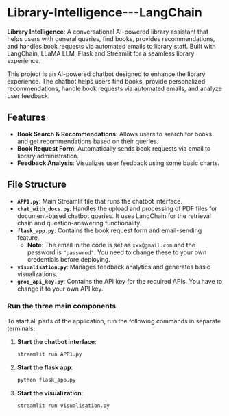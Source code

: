 # Library-Intelligence---LangChain

**Library Intelligence**: A conversational AI-powered library assistant that helps users with general queries, find books, provides recommendations, and handles book requests via automated emails to library staff. Built with LangChain, LLaMA LLM, Flask and Streamlit for a seamless library experience.

This project is an AI-powered chatbot designed to enhance the library experience. The chatbot helps users find books, provide personalized recommendations, handle book requests via automated emails, and analyze user feedback.

## Features
- **Book Search & Recommendations**: Allows users to search for books and get recommendations based on their queries.
- **Book Request Form**: Automatically sends book requests via email to library administration.
- **Feedback Analysis**: Visualizes user feedback using some basic charts.

## File Structure

- **`APP1.py`**: Main Streamlit file that runs the chatbot interface.
- **`chat_with_docs.py`**: Handles the upload and processing of PDF files for document-based chatbot queries. It uses LangChain for the retrieval chain and question-answering functionality.
- **`flask_app.py`**: Contains the book request form and email-sending feature.
  - **Note**: The email in the code is set as `xxx@gmail.com` and the password is `"passwrod"`. You need to change these to your own credentials before deploying.
- **`visualisation.py`**: Manages feedback analytics and generates basic visualizations.
- **`groq_api_key.py`**: Contains the API key for the required APIs. You have to change it to your own API key.

### Run the three main components

To start all parts of the application, run the following commands in separate terminals:

1. **Start the chatbot interface**:
   ```bash
   streamlit run APP1.py
2. **Start the flask app**:
   ```bash
   python flask_app.py
3. **Start the visualization**:
   ```bash
   streamlit run visualisation.py

